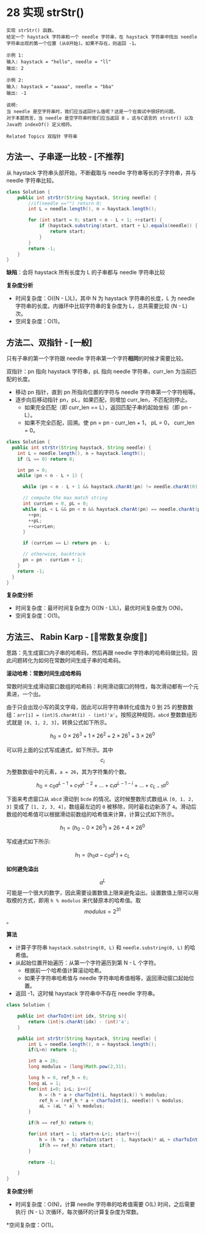 # 28 实现 strStr\(\)

```text
实现 strStr() 函数。 
给定一个 haystack 字符串和一个 needle 字符串，在 haystack 字符串中找出 needle 字符串出现的第一个位置 (从0开始)。如果不存在，则返回 -1。 

示例 1: 
输入: haystack = "hello", needle = "ll"
输出: 2

示例 2: 
输入: haystack = "aaaaa", needle = "bba"
输出: -1

说明: 
当 needle 是空字符串时，我们应当返回什么值呢？这是一个在面试中很好的问题。 
对于本题而言，当 needle 是空字符串时我们应当返回 0 。这与C语言的 strstr() 以及 Java的 indexOf() 定义相符。 

Related Topics 双指针 字符串
```

## 方法一、子串逐一比较 - \[不推荐\]

从 haystack 字符串头部开始，不断截取与 needle 字符串等长的子字符串，并与 needle 字符串比较。

```java
class Solution {
    public int strStr(String haystack, String needle) {
        //if(needle =="") return 0;
        int L = needle.length(), n = haystack.length();

        for (int start = 0; start < n - L + 1; ++start) {
            if (haystack.substring(start, start + L).equals(needle)) {
                return start;
            }
        }
        return -1;
    }
}
```

**缺陷**：会将 haystack 所有长度为 L 的子串都与 needle 字符串比较

**复杂度分析**

* 时间复杂度：O\(\(N - L\)L\)，其中 N 为 haystack 字符串的长度，L 为 needle 字符串的长度。内循环中比较字符串的复杂度为 L，总共需要比较 \(N - L\) 次。
* 空间复杂度：O\(1\)。

## 方法二、双指针 - \[一般\]

只有子串的第一个字符跟 needle 字符串第一个字符**相同**的时候才需要比较。

双指针：pn 指向 haystack 字符串，pL 指向 needle 字符串，curr\_len 为当前匹配的长度。

* 移动 pn 指针，直到 pn 所指向位置的字符与 needle 字符串第一个字符相等。
* 逐步向后移动指针 pn，pL，如果匹配，则增加 curr\_len，不匹配则停止。
  * 如果完全匹配（即 curr\_len == L），返回匹配子串的起始坐标（即 pn - L）。
  * 如果不完全匹配，回溯。使 pn = pn - curr\_len + 1， pL = 0， curr\_len = 0。

```java
class Solution {
  public int strStr(String haystack, String needle) {
    int L = needle.length(), n = haystack.length();
    if (L == 0) return 0;

    int pn = 0;
    while (pn < n - L + 1) {

      while (pn < n - L + 1 && haystack.charAt(pn) != needle.charAt(0)) ++pn;

      // compute the max match string
      int currLen = 0, pL = 0;
      while (pL < L && pn < n && haystack.charAt(pn) == needle.charAt(pL)) {
        ++pn;
        ++pL;
        ++currLen;
      }

      if (currLen == L) return pn - L;

      // otherwise, backtrack
      pn = pn - currLen + 1;
    }
    return -1;
  }
}
```

**复杂度分析**

* 时间复杂度：最坏时间复杂度为 O\(\(N - L\)L\)，最优时间复杂度为 O\(N\)。
* 空间复杂度：O\(1\)。

## 方法三、 Rabin Karp - \[🍓常数复杂度🍓\]

思路：先生成窗口内子串的哈希码，然后再跟 needle 字符串的哈希码做比较。因此问题转化为如何在常数时间生成子串的哈希码。

**滚动哈希：常数时间生成哈希码**

常数时间生成滑动窗口数组的哈希码：利用滑动窗口的特性，每次滑动都有一个元素进，一个出。

由于只会出现小写的英文字母，因此可以将字符串转化成值为 0 到 25 的整数数组：`arr[i] = (int)S.charAt(i) - (int)'a'`。按照这种规则，`abcd` 整数数组形式就是 `[0, 1, 2, 3]`，转换公式如下所示。

$$
h_0 =0×26^3
 +1×26^2
 +2×26^1
 +3×26^0
$$

可以将上面的公式写成通式，如下所示。其中 $$c_i$$ 为整数数组中的元素，`a = 26`，其为字符集的个数。

$$
h_0 = c_0a^{L−1} + c_1a^{L−2} +...+ c_ia^{L−1−i} +...+ c_{L−1}a^0
$$

下面来考虑窗口从 `abcd` 滑动到 `bcde` 的情况。这时候整数形式数组从 `[0, 1, 2, 3]` 变成了 `[1, 2, 3, 4]`，数组最左边的 `0` 被移除，同时最右边新添了 `4`。滑动后数组的哈希值可以根据滑动前数组的哈希值来计算，计算公式如下所示。

$$
h_1 = (h_0 − 0×26^3)×26+4×26^0
$$

写成通式如下所示:

$$
h_1 = (h_0a - c_0a^L) + c_L
$$

**如何避免溢出**

$$a^L$$ 可能是一个很大的数字，因此需要设置数值上限来避免溢出。设置数值上限可以用取模的方式，即用 `h % modulus` 来代替原本的哈希值。取 $$modulus = 2^{31}$$。

**算法**

* 计算子字符串 `haystack.substring(0, L)` 和 `needle.substring(0, L)` 的哈希值。
* 从起始位置开始遍历：从第一个字符遍历到第 N - L 个字符。
  * 根据前一个哈希值计算滚动哈希。
  * 如果子字符串哈希值与 needle 字符串哈希值相等，返回滑动窗口起始位置。
* 返回 -1，这时候 haystack 字符串中不存在 needle 字符串。

```java
class Solution {

    public int charToInt(int idx, String s){
        return (int)s.charAt(idx) - (int)'a';
    }

    public int strStr(String haystack, String needle) {
        int L = needle.length(), n = haystack.length();
        if(L>n) return -1;

        int a = 26;
        long modulus = (long)Math.pow(2,31);

        long h = 0, ref_h = 0;
        long aL = 1;
        for(int i=0; i<L; i++){
            h = (h * a + charToInt(i, haystack)) % modulus;
            ref_h = (ref_h * a + charToInt(i, needle)) % modulus;
            aL = (aL * a) % modulus;
        }

        if(h == ref_h) return 0;

        for(int start = 1; start<n-L+1; start++){
            h = (h *a - charToInt(start - 1, haystack)* aL + charToInt(start+L-1, haystack))%modulus;
            if(h == ref_h) return start;
        }

        return -1;

    }
}
```

**复杂度分析**

* 时间复杂度：O\(N\)，计算 needle 字符串的哈希值需要 O\(L\) 时间，之后需要执行 \(N - L\) 次循环，每次循环的计算复杂度为常数。

\*空间复杂度：O\(1\)。

